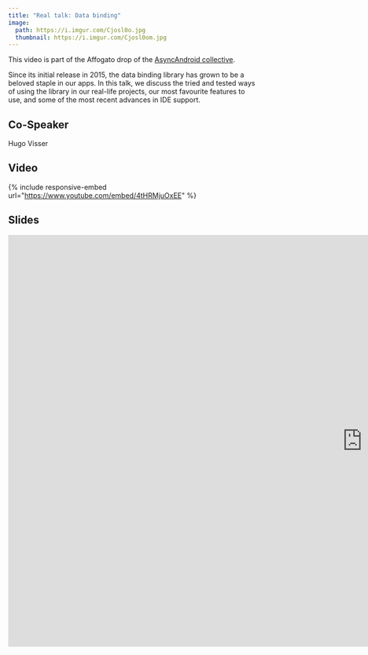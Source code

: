 ```yaml
---
title: "Real talk: Data binding"
image:
  path: https://i.imgur.com/Cjosl0o.jpg
  thumbnail: https://i.imgur.com/Cjosl0om.jpg
---
```


This video is part of the Affogato drop of the [AsyncAndroid collective](https://www.youtube.com/channel/UC-qBi3QVQ8ow-QrIBeJi9ig).

Since its initial release in 2015, the data binding library has grown to be a beloved staple in our apps. In this talk, we discuss the tried and tested ways of using the library in our real-life projects, our most favourite features to use, and some of the most recent advances in IDE support.

## Co-Speaker
Hugo Visser

## Video

{% include responsive-embed url="https://www.youtube.com/embed/4tHRMjuOxEE" %}

## Slides
<div class="responsive-embed responsive-embed-16by9">
	<iframe src="https://docs.google.com/presentation/d/e/2PACX-1vRxxb2RlXjGOqBCatqJoxgvowVj6_sAj83XvLGu3IIwW8X7bc6u2IByBB0DNq3wkNAA5htVpc8DhdRq/embed?start=false&loop=false&delayms=5000" frameborder="0" width="1440" height="839" allowfullscreen="true" mozallowfullscreen="true" webkitallowfullscreen="true"></iframe>
</div>


